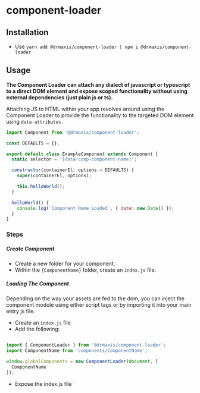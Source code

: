 # component-loader

## Installation

- Use `yarn add @drmaxis/component-loader | npm i @drmaxis/component-loader`

## Usage
**The Component Loader can attach any dialect of javascript or typescript to a direct DOM element and expose scoped functionality without using external dependencies (just plain js or ts).** 

Attaching JS to HTML within your app revolves around using the Component Loader to provide the functionality to the targeted DOM element using `data-attributes.`

```js
import Component from '@drmaxis/component-loader';

const DEFAULTS = {};

export default class ExampleComponent extends Component {
  static selector = '[data-comp-component-name]';

  constructor(containerEl, options = DEFAULTS) {
    super(containerEl, options);

    this.helloWorld();
  }

  helloWorld() {
    console.log(`Component Name Loaded`, { date: new Date() });
  }
}
```

### Steps

##### Create Component
- Create a new folder for your component.
- Within the `{ComponentName}` folder, create an `index.js` file.

##### Loading The Component
Depending on the way your assets are fed to the dom, you can inject the component module using either script tags or by importing it into your main entry js file.

- Create an `index.js` file
- Add the following:

```js

import { ComponentLoader } from '@drmaxis/component-loader';
import ComponentName from 'components/ComponentName';

window.globalComponents = new ComponentLoader(document, [
  ComponentName
]);
```

- Expose the index.js file `<script src="index.js"></> to the DOM

- On the DOM element (component-name.blade.php or component-name.html), add a data attribute for the container element

```php
 <div class="example-component" data-comp-component-name> 
      <h1> Hello world </h1>
	  <p> {{ $dataValue, $dataString }} </p>
  </div>
```
- Pass in values to the JS module using `data-attributes`

```php
 <div class="example-component" data-comp-component-name> 
      <h1 data-comp-example-component-title data-comp-value="{$dataValue}" > Hello world </h1>
	  <p> {{ $dataValue, $dataString }} </p>
  </div>
```

----

```js
import Component from '@drmaxis/component-loader';

const DEFAULTS = {
   titleSelector: '[data-comp-example-component-title]'
};

export default class ExampleComponent extends Component {
  static selector = '[data-comp-component-name]';

  constructor(containerEl, options = DEFAULTS) {
    super(containerEl, options);

    let titleElement = this.$container.querySelector(this.$options.titleSelector);
    this.titleValue  = titleElement.dataset.compValue;
    this.helloWorld();
  }

  helloWorld() {
    console.log(`Component Name Loaded`, { date: new Date() });
  }
}
```


## Features
- Provide a way to initialize multiple identical JS “components” on a page
- Provide a “table of contents” for all the JS that runs on a page* -- In progress
- Provide a standard way of initializing a growing list of JS without worrying about creating bottlenecks when the page loads. 

### Loader Priority

- TBD

### Event Bus

- TBD

### Communication between Components
